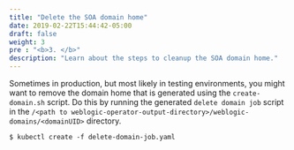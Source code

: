 ```yaml
---
title: "Delete the SOA domain home"
date: 2019-02-22T15:44:42-05:00
draft: false
weight: 3
pre : "<b>3. </b>"
description: "Learn about the steps to cleanup the SOA domain home."
---
```


Sometimes in production, but most likely in testing environments, you might want to remove the domain home that is generated using the `create-domain.sh` script. Do this by running the generated `delete domain job` script in the `/<path to weblogic-operator-output-directory>/weblogic-domains/<domainUID>` directory.

```
$ kubectl create -f delete-domain-job.yaml

```

